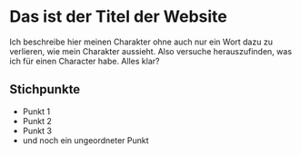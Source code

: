 # Das ist der Titel der Website
Ich beschreibe hier meinen Charakter ohne auch nur ein Wort dazu zu verlieren, wie mein Charakter aussieht. Also versuche herauszufinden, was ich für einen Character habe. Alles klar?
## Stichpunkte
* Punkt 1
* Punkt 2
* Punkt 3
* und noch ein ungeordneter Punkt
